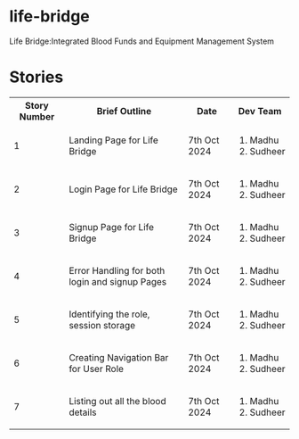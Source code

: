 # life-bridge
Life Bridge:Integrated Blood Funds and Equipment Management System

# Stories
<table>
    <tr>
        <th>Story Number</th>
        <th>Brief Outline</th>
        <th>Date</th>
        <th>Dev Team</th>
    </tr>
    <tr>
        <td>1</td>
        <td>Landing Page for Life Bridge</td>
        <td>7th Oct 2024</td>
        <td><ol><li>Madhu</li><li>Sudheer</li></ol></td>
    </tr>
    <tr>
        <td>2</td>
        <td>Login Page for Life Bridge</td>
        <td>7th Oct 2024</td>
        <td><ol><li>Madhu</li><li>Sudheer</li></ol></td>
    </tr>
    <tr>
        <td>3</td>
        <td>Signup Page for Life Bridge</td>
        <td>7th Oct 2024</td>
        <td><ol><li>Madhu</li><li>Sudheer</li></ol></td>
    </tr>
    <tr>
        <td>4</td>
        <td>Error Handling for both login and signup Pages</td>
        <td>7th Oct 2024</td>
        <td><ol><li>Madhu</li><li>Sudheer</li></ol></td>
    </tr>
    <tr>
        <td>5</td>
        <td>Identifying the role, session storage</td>
        <td>7th Oct 2024</td>
        <td><ol><li>Madhu</li><li>Sudheer</li></ol></td>
    </tr>
    <tr>
        <td>6</td>
        <td>Creating Navigation Bar for User Role</td>
        <td>7th Oct 2024</td>
        <td><ol><li>Madhu</li><li>Sudheer</li></ol></td>
    </tr>
    <tr>
        <td>7</td>
        <td>Listing out all the blood details</td>
        <td>7th Oct 2024</td>
        <td><ol><li>Madhu</li><li>Sudheer</li></ol></td>
    </tr>
</table>